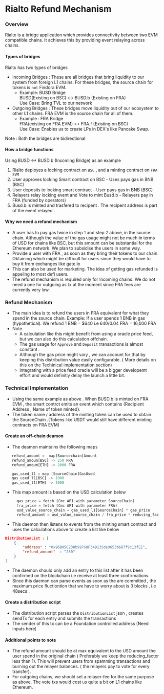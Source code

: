 # Rialto Refund Mechanism



### Overview[​](https://wiki.findora.org/docs/modules/findora-evm/rialto\_refund\_mechanism#overview) <a href="#overview" id="overview"></a>

Rialto is a bridge application which provides connectivity between two EVM compatible chains. It achieves this by providing event relaying across chains.

#### Types of bridges[​](https://wiki.findora.org/docs/modules/findora-evm/rialto\_refund\_mechanism#types-of-bridges) <a href="#types-of-bridges" id="types-of-bridges"></a>

Rialto has two types of bridges

* Incoming Bridges : These are all bridges that bring liquidity to our system from foreign L1 chains. For these bridges, the source chain for tokens is `not` Findora EVM.
  * Example: BUSD Bridge\
    BUSD(Existing on BSC) <-> BUSD.b (Existing on FRA)\
    Use Case: Bring TVL to our network
* Outgoing Bridges : These bridges move liquidity out of our ecosystem to other L1 chains. FRA EVM is the source chain for all of them.
  * Example : FRA Bridge\
    FRA(existing on FRA EVM) <-> FRA.f (Existing on BSC)\
    Use Case: Enables us to create LPs in DEX's like Pancake Swap.

Note : Both the bridges are bidirectional

#### How a bridge functions[​](https://wiki.findora.org/docs/modules/findora-evm/rialto\_refund\_mechanism#how-a-bridge-functions) <a href="#how-a-bridge-functions" id="how-a-bridge-functions"></a>

Using BUSD <-> BUSD.b (Incoming Bridge) as an example

1. Rialto deployes a locking contract on `BSC` , and a minting contract on `FRA EVM`
2. User approves locking Smart contract on BSC - Uses pays gas in BNB (BSC)
3. User deposits to locking smart contract - User pays gas in BNB (BSC)
4. Relayers relay locking event and Vote to mint Busd.b - Relayers pay in FRA (funded by operators)
5. Busd.b is minted and trasfered to recipent . The recipent address is part of the event relayed .

#### Why we need a refund mechanism[​](https://wiki.findora.org/docs/modules/findora-evm/rialto\_refund\_mechanism#why-we-need-a-refund-mechanism) <a href="#why-we-need-a-refund-mechanism" id="why-we-need-a-refund-mechanism"></a>

* A user has to pay gas twice in step 1 and step 2 above, in the source chain. Although the value of the gas usage might not be much in terms of USD for chains like BSC, but this amount can be substantial for the Ethereum network. We plan to subsidise the users in some way.
* Provide a user with FRA , as soon as they bring their tokens to our chain. Obtaining which might be difficult for users since they would have to buy it from exchanges like gate.io
* This can also be used for marketing. The idea of getting gas refunded is appeling to most defi users.
* The refund mechanism is required only for Incoming chains. We do not need a one for outgoing as tx at the moment since FRA fees are currently very low.

### Refund Mechanism[​](https://wiki.findora.org/docs/modules/findora-evm/rialto\_refund\_mechanism#refund-mechanism) <a href="#refund-mechanism" id="refund-mechanism"></a>

* The main idea is to refund the users in FRA equivalent for what they spend in the source chain. Example: If a user spends 1 BNB in gas (hypothetical). We refund 1 BNB = $640 i.e $640/$0.04 FRA = 16,000 FRA
* Note
  * A calculation like this might benefit from using a oracle price feed, but we can also do this calculation offchain.
  * The gas usage for `Approve` and `Deposit` transactions is almost constant .
  * Although the gas price might vary , we can account for that by keeping this distribution value easily configurable. ( More details on this on the Techinical implementation section)
  * Integrating with a price feed oracle will be a bigger developemt effort and would definitly delay the launch a little bit.

### Technical Implementation[​](https://wiki.findora.org/docs/modules/findora-evm/rialto\_refund\_mechanism#technical-implementation) <a href="#technical-implementation" id="technical-implementation"></a>

* Using the same example as above . When BUSD.b is minted on FRA EVM , the smart contrct emits an event which contains {Recipient Address , Name of token minted}.
* The token name / address of the minting token can be used to obtain the SourceChain .(Tokens like USDT would still have different minting contracts on FRA EVM)

#### Create an off-chain deamon[​](https://wiki.findora.org/docs/modules/findora-evm/rialto\_refund\_mechanism#create-an-off-chain-deamon) <a href="#create-an-off-chain-deamon" id="create-an-off-chain-deamon"></a>

* The deamon maintains the following maps

```rust
   refund_amount =  map[Sourcechain]Amount   
   refund_amoun[BSC] -> 250 FRA   
   refund_amoun[ETH] -> 2000 FRA
```

```rust
   gas_used_l1 = map [SourceChain]GasUsed   
   gas_used_l1[BSC] -> 1000   
   gas_used_l1[ETH] -> 1000
```

*   This map amount is based on the USD calculation below

    ```rust
      gas_price = fetch (Cmc API with parameter SourceChain)   
      fra_price = fetch (Cmc API with parameter FRA)   
      usd_value_source_chain = gas_used_l1[SourceChain] * gas_price  
      refund_amount = usd_value_source_chain / fra_price * reducing_factor [More details on reducing factor in later sections]
    ```
* This daemon then listens to events from the minting smart contract and uses the calculations above to create a list like below

```json
DistributionList : [    
    {        
        "address" : "0x96B05C238b99768F349135de0653b687f9c13fEE",        
        "refund_amount"  : "250"    
    }
]  
```

* The daemon should only add an entry to this list after it has been confirmed on the blockchain i.e receive at least three confirmations
* Since this daemon can parse events as soon as the are committed , the maximum price fluctiontion that we have to worry about is 3 blocks , i.e 48secs .

#### Create a distribution script[​](https://wiki.findora.org/docs/modules/findora-evm/rialto\_refund\_mechanism#create-a-distribution-script) <a href="#create-a-distribution-script" id="create-a-distribution-script"></a>

* The distribution script parses the `DistributionList` json , creates sendTx for each entry and submits the transactions
* The sender of this tx can be a Foundation controlled address (Need inputs here)

#### Additional points to note[​](https://wiki.findora.org/docs/modules/findora-evm/rialto\_refund\_mechanism#additional-points-to-note) <a href="#additional-points-to-note" id="additional-points-to-note"></a>

* The refund amount should be at max equivalent to the USD amount the user spend in the original chain ( Preferably we keep the reducing\_factor less than 1). This will prevent users from spamming transactions and burning out the relayer balances. ( the relayers pay to vote for every transfer).
* For outgoing chains, we should set a relayer-fee for the same purpose as above. The vote txs would cost us quite a bit on L1 chains like Ethereum.
